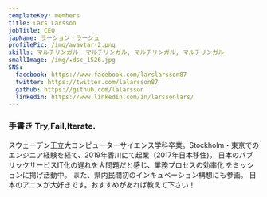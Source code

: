 ```yaml
---
templateKey: members
title: Lars Larsson
jobTitle: CEO
japName: ラーション・ラーシュ
profilePic: /img/avavtar-2.png
skills: マルチリンガル, マルチリンガル, マルチリンガル, マルチリンガル
smallImage: /img/★dsc_1526.jpg
SNS:
  facebook: https://www.facebook.com/larslarsson87
  twitter: https://twitter.com/lalarsson87
  github: https://github.com/lalarsson
  linkedin: https://www.linkedin.com/in/larssonlars/
---
```


<h3>
 <span class="xl-none">手書き</span> Try,Fail,Iterate.
</h3>
<p>
スウェーデン王立大コンピューターサイエンス学科卒業。Stockholm・東京での
エンジニア経験を経て、2019年香川にて起業（2017年日本移住)。
日本のパブリックサービスIT化の遅れを大問題だと感じ、業務プロセスの効率化
をミッションに掲げ活動中。
また、県内民間初のインキュベーション構想にも参画。
日本のアニメが大好きです。おすすめがあれば教えて下さい！
</p>
